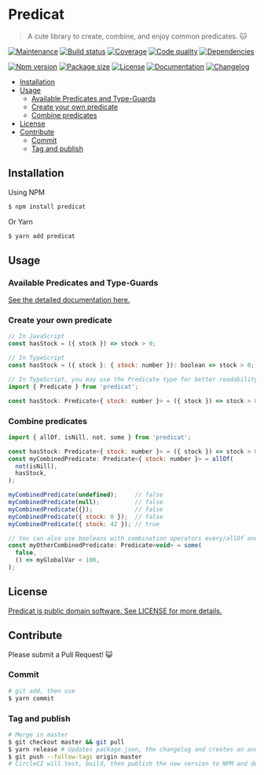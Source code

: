 # Predicat <!-- omit in toc -->

> A cute library to create, combine, and enjoy common predicates. 🐱

[![Maintenance](https://img.shields.io/badge/maintained%3F-yes-blue?style=flat-square)](https://github.com/vguillou/predicat/graphs/commit-activity)
[![Build status](https://img.shields.io/circleci/build/gh/vguillou/predicat/master?style=flat-square)](https://app.circleci.com/pipelines/github/vguillou/predicat)
[![Coverage](https://img.shields.io/codecov/c/gh/vguillou/predicat/master?style=flat-square)](https://codecov.io/gh/vguillou/predicat)
[![Code quality](https://img.shields.io/codefactor/grade/github/vguillou/predicat/master?style=flat-square)](https://www.codefactor.io/repository/github/vguillou/predicat)
[![Dependencies](https://img.shields.io/david/vguillou/predicat?style=flat-square)](https://david-dm.org/vguillou/predicat)

[![Npm version](https://img.shields.io/npm/v/predicat?color=orange&style=flat-square)](https://www.npmjs.com/package/predicat)<!--[![Npm downloads](https://img.shields.io/npm/dw/predicat?color=orange&style=flat-square)](https://www.npmjs.com/package/predicat)-->
[![Package size](https://img.shields.io/bundlephobia/minzip/predicat?style=flat-square)](https://bundlephobia.com/result?p=predicat)
[![License](https://img.shields.io/github/license/vguillou/predicat?color=blue&style=flat-square)](https://github.com/vguillou/predicat/blob/master/LICENSE)
[![Documentation](https://img.shields.io/badge/documentation-blue?style=flat-square)](https://vguillou.github.io/predicat/latest/)
[![Changelog](https://img.shields.io/badge/changelog-blue?style=flat-square)](https://github.com/vguillou/predicat/blob/master/CHANGELOG.md)

- [Installation](#installation)
- [Usage](#usage)
  - [Available Predicates and Type-Guards](#available-predicates-and-type-guards)
  - [Create your own predicate](#create-your-own-predicate)
  - [Combine predicates](#combine-predicates)
- [License](#license)
- [Contribute](#contribute)
  - [Commit](#commit)
  - [Tag and publish](#tag-and-publish)

## Installation

Using NPM

```bash
$ npm install predicat
```

Or Yarn

```bash
$ yarn add predicat
```

## Usage

### Available Predicates and Type-Guards
[See the detailed documentation here.](https://vguillou.github.io/predicat/latest/)

### Create your own predicate
```js
// In JavaScript
const hasStock = ({ stock }) => stock > 0;

// In TypeScript
const hasStock = ({ stock }: { stock: number }): boolean => stock > 0;

// In TypeScript, you may use the Predicate type for better readability
import { Predicate } from 'predicat';

const hasStock: Predicate<{ stock: number }> = ({ stock }) => stock > 0;
```

### Combine predicates
```js
import { allOf, isNill, not, some } from 'predicat';

const hasStock: Predicate<{ stock: number }> = ({ stock }) => stock > 0;
const myCombinedPredicate: Predicate<{ stock: number }> = allOf(
  not(isNill),
  hasStock,
);

myCombinedPredicate(undefined);     // false
myCombinedPredicate(null);          // false
myCombinedPredicate({});            // false
myCombinedPredicate({ stock: 0 });  // false
myCombinedPredicate({ stock: 42 }); // true

// You can also use booleans with combination operators every/allOf and some/oneOf
const myOtherCombinedPredicate: Predicate<void> = some(
  false,
  () => myGlobalVar < 100,
);
```

## License

[Predicat is public domain software. See LICENSE for more details.](https://github.com/vguillou/predicat/blob/master/LICENSE)

## Contribute

Please submit a Pull Request! 😺

### Commit

```bash
# git add, then use
$ yarn commit
```

### Tag and publish

```bash
# Merge in master
$ git checkout master && git pull
$ yarn release # Updates package.json, the changelog and creates an annotated git tag
$ git push --follow-tags origin master
# CircleCI will test, build, then publish the new version to NPM and deploy the documentation to the 'gh-pages' branch
```

